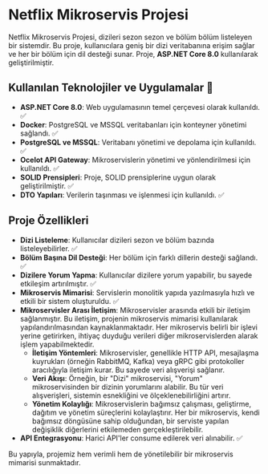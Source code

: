 # Netflix Mikroservis Projesi

Netflix Mikroservis Projesi, dizileri sezon sezon ve bölüm bölüm listeleyen bir sistemdir. Bu proje, kullanıcılara geniş bir dizi veritabanına erişim sağlar ve her bir bölüm için dil desteği sunar. Proje, **ASP.NET Core 8.0** kullanılarak geliştirilmiştir.

## Kullanılan Teknolojiler ve Uygulamalar 🤖

- **ASP.NET Core 8.0**: Web uygulamasının temel çerçevesi olarak kullanıldı. ✅
- **Docker**: PostgreSQL ve MSSQL veritabanları için konteyner yönetimi sağlandı. ✅
- **PostgreSQL ve MSSQL**: Veritabanı yönetimi ve depolama için kullanıldı. ✅
- **Ocelot API Gateway**: Mikroservislerin yönetimi ve yönlendirilmesi için kullanıldı. ✅
- **SOLID Prensipleri**: Proje, SOLID prensiplerine uygun olarak geliştirilmiştir. ✅
- **DTO Yapıları**: Verilerin taşınması ve işlenmesi için kullanıldı. ✅

## Proje Özellikleri

- **Dizi Listeleme**: Kullanıcılar dizileri sezon ve bölüm bazında listeleyebilirler. ✅
- **Bölüm Başına Dil Desteği**: Her bölüm için farklı dillerin desteği sağlandı. ✅
- **Dizilere Yorum Yapma**: Kullanıcılar dizilere yorum yapabilir, bu sayede etkileşim artırılmıştır. ✅
- **Mikroservis Mimarisi**: Servislerin monolitik yapıda yazılmasıyla hızlı ve etkili bir sistem oluşturuldu. ✅
- **Mikroservisler Arası İletişim**: Mikroservisler arasında etkili bir iletişim sağlanmıştır. Bu iletişim, projenin mikroservis mimarisi kullanılarak yapılandırılmasından kaynaklanmaktadır. Her mikroservis belirli bir işlevi yerine getirirken, ihtiyaç duyduğu verileri diğer mikroservislerden alarak işlem yapabilmektedir.
  - **İletişim Yöntemleri**: Mikroservisler, genellikle HTTP API, mesajlaşma kuyrukları (örneğin RabbitMQ, Kafka) veya gRPC gibi protokoller aracılığıyla iletişim kurar. Bu sayede veri alışverişi sağlanır.
  - **Veri Akışı**: Örneğin, bir "Dizi" mikroservisi, "Yorum" mikroservisinden bir dizinin yorumlarını alabilir. Bu tür veri alışverişleri, sistemin esnekliğini ve ölçeklenebilirliğini artırır.
  - **Yönetim Kolaylığı**: Mikroservislerin bağımsız çalışması, geliştirme, dağıtım ve yönetim süreçlerini kolaylaştırır. Her bir mikroservis, kendi bağımsız döngüsüne sahip olduğundan, bir serviste yapılan değişiklik diğerlerini etkilemeden gerçekleştirilebilir.
- **API Entegrasyonu**: Harici API'ler consume edilerek veri alınabilir. ✅

Bu yapıyla, projemiz hem verimli hem de yönetilebilir bir mikroservis mimarisi sunmaktadır.
